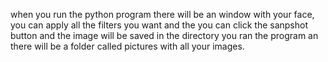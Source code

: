 when you run the python program there will be an window with your face, you can apply all the filters you want and the you can click the sanpshot button and the image will be saved in the directory you ran the program an there will be a folder called pictures with all your images.

